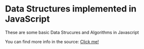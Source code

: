 # Data Structures implemented in JavaScript

These are some basic Data Strucures and Algorithms in Javascript

You can find more info in the source: [Click me!](https://www.youtube.com/watch?v=t2CEgPsws3U)
